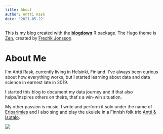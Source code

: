 ```yaml
---
title: About
author: Antti Rask
date: '2021-05-22'
---
```


This is my blog created with the [**blogdown**](https://github.com/rstudio/blogdown) R package. The Hugo theme is [Zen](https://themes.gohugo.io/hugo-theme-zen/), created by [Fredrik Jonsson](https://xdeb.net/).

# About Me

I'm Antti Rask, currently living in Helsinki, Finland. I've always been curious about how everything works, but I started learning about data and data science in earnest late in 2019.

I started this blog to document my data journey and if that also helps/inspires others on theirs, that's a win-win situation.

My other passion is music. I write and perform it solo under the name of [Eriparimies](https://open.spotify.com/album/4kAz9nMW7x79sty5dvDaUM?si=wgZEWeIgT2CX-cItiYrzjQ) and I also sing and play the ukulele in a Finnish folk trio [Antti & Isotalo](https://open.spotify.com/album/22w4ujFyiuEs9M2RePkqTV?si=AQQF9Ku6QhysOGLAqXlAhA).

![](/./about_files/mv13.jpg)